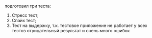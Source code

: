 подготовил три теста: 
1. Стресс тест;
2. Спайк тест;
3. Тест на выдержку,
т.к. тестовое приложение не работает у всех тестов отрицательный результат и очень много ошибок
